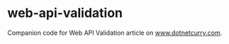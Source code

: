 web-api-validation
==================

Companion code for Web API Validation article on www.dotnetcurry.com.
